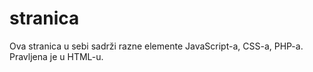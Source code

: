 # stranica

Ova stranica u sebi sadrži razne elemente JavaScript-a, CSS-a, PHP-a. Pravljena je u HTML-u.
